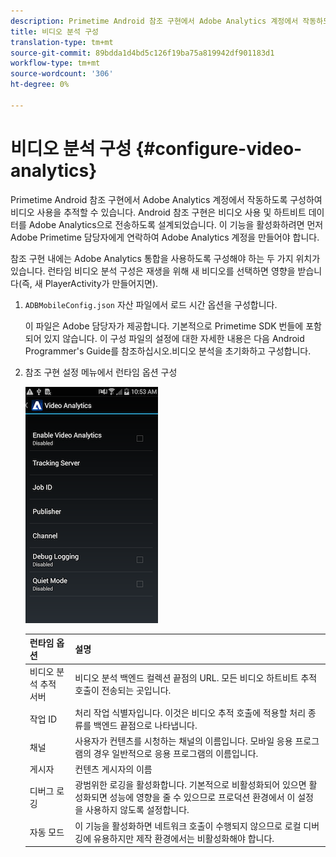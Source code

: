 ```yaml
---
description: Primetime Android 참조 구현에서 Adobe Analytics 계정에서 작동하도록 구성하여 비디오 사용을 추적할 수 있습니다.
title: 비디오 분석 구성
translation-type: tm+mt
source-git-commit: 89bdda1d4bd5c126f19ba75a819942df901183d1
workflow-type: tm+mt
source-wordcount: '306'
ht-degree: 0%

---
```



# 비디오 분석 구성 {#configure-video-analytics}

Primetime Android 참조 구현에서 Adobe Analytics 계정에서 작동하도록 구성하여 비디오 사용을 추적할 수 있습니다. Android 참조 구현은 비디오 사용 및 하트비트 데이터를 Adobe Analytics으로 전송하도록 설계되었습니다. 이 기능을 활성화하려면 먼저 Adobe Primetime 담당자에게 연락하여 Adobe Analytics 계정을 만들어야 합니다.

참조 구현 내에는 Adobe Analytics 통합을 사용하도록 구성해야 하는 두 가지 위치가 있습니다. 런타임 비디오 분석 구성은 재생을 위해 새 비디오를 선택하면 영향을 받습니다(즉, 새 PlayerActivity가 만들어지면).

1. `ADBMobileConfig.json` 자산 파일에서 로드 시간 옵션을 구성합니다.

   이 파일은 Adobe 담당자가 제공합니다. 기본적으로 Primetime SDK 번들에 포함되어 있지 않습니다. 이 구성 파일의 설정에 대한 자세한 내용은 다음 Android Programmer&#39;s Guide를 참조하십시오.비디오 분석을 초기화하고 구성합니다.
1. 참조 구현 설정 메뉴에서 런타임 옵션 구성

   ![](assets/img_psdk_ref_impl_va-settings-menu.png)

   | 런타임 옵션 | 설명 |
   |---|---|
   | 비디오 분석 추적 서버 | 비디오 분석 백엔드 컬렉션 끝점의 URL. 모든 비디오 하트비트 추적 호출이 전송되는 곳입니다. |
   | 작업 ID | 처리 작업 식별자입니다. 이것은 비디오 추적 호출에 적용할 처리 종류를 백엔드 끝점으로 나타냅니다. |
   | 채널 | 사용자가 컨텐츠를 시청하는 채널의 이름입니다. 모바일 응용 프로그램의 경우 일반적으로 응용 프로그램의 이름입니다. |
   | 게시자 | 컨텐츠 게시자의 이름 |
   | 디버그 로깅 | 광범위한 로깅을 활성화합니다. 기본적으로 비활성화되어 있으면 활성화되면 성능에 영향을 줄 수 있으므로 프로덕션 환경에서 이 설정을 사용하지 않도록 설정합니다. |
   | 자동 모드 | 이 기능을 활성화하면 네트워크 호출이 수행되지 않으므로 로컬 디버깅에 유용하지만 제작 환경에서는 비활성화해야 합니다. |